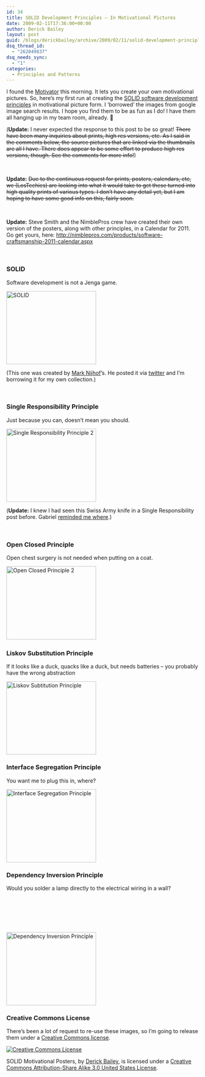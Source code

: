 ```yaml
---
id: 34
title: SOLID Development Principles – In Motivational Pictures
date: 2009-02-11T17:36:00+00:00
author: Derick Bailey
layout: post
guid: /blogs/derickbailey/archive/2009/02/11/solid-development-principles-in-motivational-pictures.aspx
dsq_thread_id:
  - "262049837"
dsq_needs_sync:
  - "1"
categories:
  - Principles and Patterns
---
```

I found the <a href="http://bighugelabs.com/flickr/motivator.php" target="_blank">Motivator</a> this morning. It lets you create your own motivational pictures. So, here&rsquo;s my first run at creating the <a href="/blogs/chad_myers/archive/2008/03/07/pablo-s-topic-of-the-month-march-solid-principles.aspx" target="_blank">SOLID software development principles</a> in motivational picture form. I &lsquo;borrowed&rsquo; the images from google image search results. I hope you find them to be as fun as I do! I have them all hanging up in my team room, already. 🙂

(**Update:** I never expected the response to this post to be so great! <span style="text-decoration: line-through">There have been many inquiries about prints, high res versions, etc. As I said in the comments below, the source pictures that are linked via the thumbnails are all I have. There does appear to be some effort to produce high res versions, though. See the comments for more info!</span>)

&nbsp;

**Update:** <span style="text-decoration: line-through">Due to the continuous request for prints, posters, calendars, etc, we (LosTechies) are looking into what it would take to get these turned into high quality prints of various types. I don&rsquo;t have any detail yet, but I am hoping to have some good info on this, fairly soon.</span>

&nbsp;

**Update:** Steve Smith and the NimblePros crew have created their own version of the posters, along with other principles, in a Calendar for 2011. Go get yours, here: <http://nimblepros.com/products/software-craftsmanship-2011-calendar.aspx>

&nbsp;

### SOLID

Software development is not a Jenga game.

[<img style="border-top-width: 0px;border-left-width: 0px;border-bottom-width: 0px;border-right-width: 0px" alt="SOLID" src="//lostechies.com/derickbailey/files/2011/03/SOLID_thumb_1C4A9F60.jpg" border="0" height="192" width="235" />](//lostechies.com/derickbailey/files/2011/03/SOLID_6EC97F9C.jpg) 

(This one was created by <a href="http://blog.fohjin.com/" target="_blank">Mark Nijhof</a>&rsquo;s. He posted it via <a href="http://twitter.com/marknijhof" target="_blank">twitter</a> and I&rsquo;m borrowing it for my own collection.)

&nbsp;

### Single Responsibility Principle

Just because you can, doesn&rsquo;t mean you should.

[<img style="border-top-width: 0px;border-left-width: 0px;border-bottom-width: 0px;border-right-width: 0px" alt="Single Responsibility Principle 2" src="//lostechies.com/derickbailey/files/2011/03/SingleResponsibilityPrinciple2_thumb_579E051E.jpg" border="0" height="192" width="235" />](//lostechies.com/derickbailey/files/2011/03/SingleResponsibilityPrinciple2_71060858.jpg) 

(**Update:** I knew I had seen this Swiss Army knife in a Single Responsibility post before. Gabriel <a href="/blogs/gabrielschenker/archive/2009/01/21/real-swiss-don-t-need-srp-do-they.aspx" target="_blank">reminded me where</a>.)

&nbsp;

### Open Closed Principle

Open chest surgery is not needed when putting on a coat.

[<img style="border-top-width: 0px;border-left-width: 0px;border-bottom-width: 0px;border-right-width: 0px" alt="Open Closed Principle 2" src="//lostechies.com/derickbailey/files/2011/03/OpenClosedPrinciple2_thumb_12F16ADD.jpg" border="0" height="192" width="235" />](//lostechies.com/derickbailey/files/2011/03/OpenClosedPrinciple2_2C596E17.jpg)&nbsp;

### Liskov Substitution Principle

If it looks like a duck, quacks like a duck, but needs batteries &ndash; you probably have the wrong abstraction

[<img style="border-top-width: 0px;border-left-width: 0px;border-bottom-width: 0px;border-right-width: 0px" alt="Liskov Subtitution Principle" src="//lostechies.com/derickbailey/files/2011/03/LiskovSubtitutionPrinciple_thumb_4E44D09B.jpg" border="0" height="192" width="235" />](//lostechies.com/derickbailey/files/2011/03/LiskovSubtitutionPrinciple_52BB5162.jpg) 

### Interface Segregation Principle

You want me to plug this in, where?

[<img style="border-top-width: 0px;border-left-width: 0px;border-bottom-width: 0px;border-right-width: 0px" alt="Interface Segregation Principle" src="//lostechies.com/derickbailey/files/2011/03/InterfaceSegregationPrinciple_thumb_2DBD90E9.jpg" border="0" height="192" width="235" />](//lostechies.com/derickbailey/files/2011/03/InterfaceSegregationPrinciple_60216468.jpg) 

### Dependency Inversion Principle

Would you solder a lamp directly to the electrical wiring in a wall?

&nbsp;

&nbsp;

&nbsp;

[<img style="border-top-width: 0px;border-left-width: 0px;border-bottom-width: 0px;border-right-width: 0px" alt="Dependency Inversion Principle" src="//lostechies.com/derickbailey/files/2011/03/DependencyInversionPrinciple_thumb_50152662.jpg" border="0" height="192" width="235" />](//lostechies.com/derickbailey/files/2011/03/DependencyInversionPrinciple_0278F9E2.jpg)

### Creative Commons License

There&rsquo;s been a lot of request to re-use these images, so I&rsquo;m going to release them under a [Creative Commons license](http://creativecommons.org/licenses/by-sa/3.0/us/).

<a href="http://creativecommons.org/licenses/by-sa/3.0/us/" rel="license"><img style="border-top-width: 0px;border-left-width: 0px;border-bottom-width: 0px;border-right-width: 0px" alt="Creative Commons License" src="http://i.creativecommons.org/l/by-sa/3.0/us/88x31.png" /></a>&nbsp;

<span>SOLID Motivational Posters,</span> by <a href="/blogs/derickbailey/archive/2009/02/11/solid-development-principles-in-motivational-pictures.aspx" rel="cc:attributionURL">Derick Bailey</a>, is licensed under a <a href="http://creativecommons.org/licenses/by-sa/3.0/us/" rel="license">Creative Commons Attribution-Share Alike 3.0 United States License</a>.